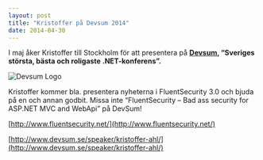 ```yaml
---
layout: post
title: "Kristoffer på Devsum 2014"
date: 2014-04-30
---
```


I maj åker Kristoffer till Stockholm för att presentera på **[Devsum](http://devsum.se), “Sveriges största, bästa och roligaste .NET-konferens”.**

![Devsum Logo](http://66.media.tumblr.com/3a17bf83f2b4467113b563faad17f083/tumblr_inline_n4u6atZKt61srd0b0.png)

Kristoffer kommer bla. presentera nyheterna i FluentSecurity 3.0 och bjuda på en och annan godbit. Missa inte “FluentSecurity – Bad ass security for ASP.NET MVC and WebApi” på DevSum!

[http://www.fluentsecurity.net/](http://www.fluentsecurity.net/)

[http://www.devsum.se/speaker/kristoffer-ahl/](http://www.devsum.se/speaker/kristoffer-ahl/)